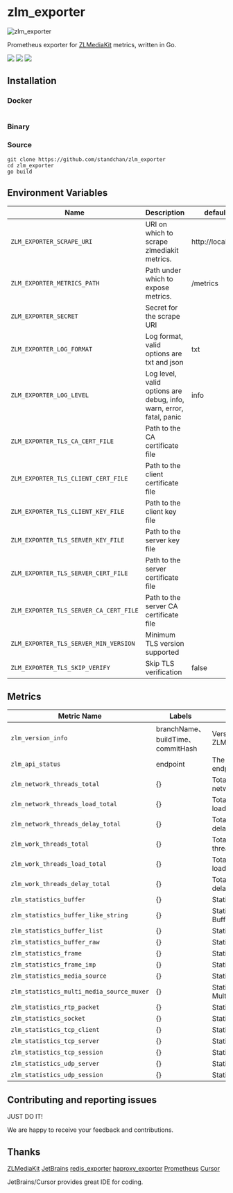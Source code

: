 # zlm_exporter

![zlm_exporter](https://socialify.git.ci/standchan/zlm_exporter/image?language=1&owner=1&name=1&stargazers=1&theme=Light)

Prometheus exporter for [ZLMediaKit](https://github.com/ZLMediaKit/ZLMediaKit) metrics, written in Go.

[![](https://img.shields.io/badge/license-MIT-green.svg)](https://github.com/standchan/zlm_exporter/blob/master/LICENSE)
[![](https://img.shields.io/badge/language-golang-red.svg)](https://en.cppreference.com/)
[![](https://img.shields.io/badge/PRs-welcome-yellow.svg)](https://github.com/standchan/zlm_exporter/pulls)

## Installation

### Docker
```shell

```
### Binary


### Source
```shell
git clone https://github.com/standchan/zlm_exporter
cd zlm_exporter
go build
```

## Environment Variables


|  Name                      | Description                               | default  |
|-------------------------   |-------------------------------------------|----------|
| `ZLM_EXPORTER_SCRAPE_URI`  | URI on which to scrape zlmediakit metrics.       |  http://localhost  |
| `ZLM_EXPORTER_METRICS_PATH`| Path under which to expose metrics. |  /metrics |
| `ZLM_EXPORTER_SECRET`      | Secret for the scrape URI            |        |
| `ZLM_EXPORTER_LOG_FORMAT`  | Log format, valid options are txt and json | txt |
| `ZLM_EXPORTER_LOG_LEVEL`   | Log level, valid options are debug, info, warn, error, fatal, panic | info |
| `ZLM_EXPORTER_TLS_CA_CERT_FILE` | Path to the CA certificate file | |
| `ZLM_EXPORTER_TLS_CLIENT_CERT_FILE` | Path to the client certificate file | |
| `ZLM_EXPORTER_TLS_CLIENT_KEY_FILE` | Path to the client key file | |
| `ZLM_EXPORTER_TLS_SERVER_KEY_FILE` | Path to the server key file | |
| `ZLM_EXPORTER_TLS_SERVER_CERT_FILE` | Path to the server certificate file | |
| `ZLM_EXPORTER_TLS_SERVER_CA_CERT_FILE` | Path to the server CA certificate file | |
| `ZLM_EXPORTER_TLS_SERVER_MIN_VERSION` | Minimum TLS version supported | |
| `ZLM_EXPORTER_TLS_SKIP_VERIFY` | Skip TLS verification | false |

## Metrics

| Metric Name                               | Labels                          | Description                      |
|-------------------------------------------|---------------------------------|----------------------------------|
| `zlm_version_info`                        | branchName、buildTime、commitHash | Version info of ZLMediakit       |
| `zlm_api_status`                          | endpoint                        | The status of API endpoint       |
| `zlm_network_threads_total`               | {}                                | Total number of network threads  |
| `zlm_network_threads_load_total`          | {}                                | Total of network threads load    |
| `zlm_network_threads_delay_total`         | {}                                | Total of network threads delay   |
| `zlm_work_threads_total`                  | {}                                | Total number of work threads     |
| `zlm_work_threads_load_total`             | {}                                | Total of work threads load       |
| `zlm_work_threads_delay_total`            | {}                                | Total of work threads delay      |
| `zlm_statistics_buffer`                   | {}                                | Statistics buffer                |
| `zlm_statistics_buffer_like_string`       | {}                                | Statistics BufferLikeString      |
| `zlm_statistics_buffer_list`              | {}                                | Statistics BufferList            |
| `zlm_statistics_buffer_raw`               | {}                                | Statistics BufferRaw             |
| `zlm_statistics_frame`                    | {}                                | Statistics Frame                 |
| `zlm_statistics_frame_imp`                | {}                                | Statistics FrameImp              |
| `zlm_statistics_media_source`             | {}                                | Statistics MediaSource           |
| `zlm_statistics_multi_media_source_muxer` | {}                                | Statistics MultiMediaSourceMuxer |
| `zlm_statistics_rtp_packet`               | {}                                | Statistics RtpPacket             |
| `zlm_statistics_socket`                   | {}                                | Statistics Socket                |
| `zlm_statistics_tcp_client`               | {}                                | Statistics TcpClient             |
| `zlm_statistics_tcp_server`               | {}                                | Statistics TcpServer             |
| `zlm_statistics_tcp_session`              | {}                                | Statistics TcpSession            |
| `zlm_statistics_udp_server`               | {}                                | Statistics UdpServer             |
| `zlm_statistics_udp_session`              | {}                                | Statistics UdpSession            |

## Contributing and reporting issues

JUST DO IT! 

We are happy to receive your feedback and contributions.


## Thanks
[ZLMediaKit](https://github.com/ZLMediaKit/ZLMediaKit)
[JetBrains](https://www.jetbrains.com/)
[redis_exporter](https://github.com/oliver006/redis_exporter)
[haproxy_exporter](https://github.com/prometheus/haproxy_exporter)
[Prometheus](https://prometheus.io/)
[Cursor](https://www.cursor.com/)

JetBrains/Cursor provides great IDE for coding.
